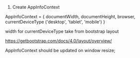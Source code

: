 1. Create AppInfoContext

AppInfoContext = {
documentWidth,
documentHeight,
browser,
currentDeviceType ('desktop', 'tablet', 'mobile')
}

width for currentDeviceType take from bootstrap layout

https://getbootstrap.com/docs/4.0/layout/overview/

AppInfoContext should be updated on window resize;
